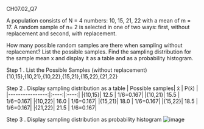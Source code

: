 CH07.02_Q7

A population consists of N = 4 numbers: 10, 15, 21, 22 with a mean of m = 17. 
A random sample of n= 2 is selected in one of two ways: first, without replacement and second, with replacement. 

How many possible random samples are there when sampling without replacement? List the possible samples.
Find the sampling distribution for the sample mean x and display it as a table and as a probability histogram.

Step 1 . List the Possible Samples (without replacement)  
{10,15},{10,21},{10,22},{15,21},{15,22},{21,22}

Step 2 . Display sampling distribution as a table
| Possible samples|   x̄ |      P(x̄) | 
|----------------:|:----:|:----:|
|{10,15}| 12.5 | 1/6=0.167|
|{10,21}|  15.5 | 1/6=0.167|
|{10,22}|  16.0 | 1/6=0.167|
|{15,21}|  18.0 | 1/6=0.167|
|{15,22}|  18.5 | 1/6=0.167|
|{21,22}|  21.5 | 1/6=0.167|

Step 3 . Display sampling distribution as probability histogram
![image](https://github.com/user-attachments/assets/2e109e77-4603-453c-a880-2f24abdfefce)
